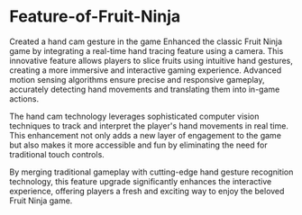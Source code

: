 # Feature-of-Fruit-Ninja
Created a hand cam gesture in the game
Enhanced the classic Fruit Ninja game by integrating a real-time hand tracing feature using a camera. This innovative feature allows players to slice fruits using intuitive hand gestures, creating a more immersive and interactive gaming experience. Advanced motion sensing algorithms ensure precise and responsive gameplay, accurately detecting hand movements and translating them into in-game actions.

The hand cam technology leverages sophisticated computer vision techniques to track and interpret the player's hand movements in real time. This enhancement not only adds a new layer of engagement to the game but also makes it more accessible and fun by eliminating the need for traditional touch controls.

By merging traditional gameplay with cutting-edge hand gesture recognition technology, this feature upgrade significantly enhances the interactive experience, offering players a fresh and exciting way to enjoy the beloved Fruit Ninja game.
